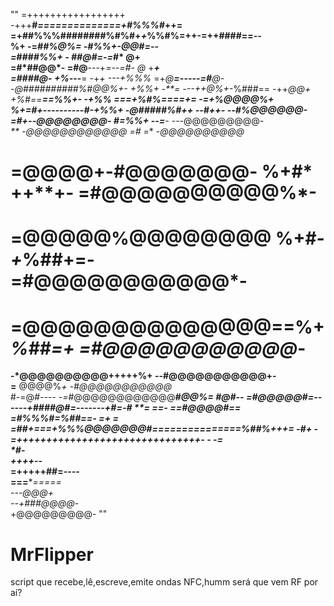                                                                      
""         =+++++++++++++++++                                        
   -+++**#*==============+#%%%#*++=                                   
=+##%%%########%#%#+*+*%%#%=++-=++####==--                         
%+          -=****#*#%@%=     -*#%%+-*@@#=--                       
            =*#*#*#*#%%+ -  ##@#=-=*#*  **@+                       
            =#*#**#@@*- =#@**---+*=--=#*- *@*        +******+      
            =#*#*##@*- +%*---**= -+*+ ---+%%%* =+*@**=-----=#**@*-    
 -*@##########%#@@%+-  +%%+   -**= ---++@%+-*%###==         -++*@@+   
+%#==**********==%%+-   -+%%    ===+%#%====*+=           -=+%@@@@%+   
%+=#+----------*#-+%%+    -@#####%#++ --#++-         --*#%@@@@@@*-    
=#+--*@@@@@@@@*- *#=%%+           --=***-        ---*@@@@@@@@@*-     
** -@@@@@@@@@@@@  **=#*          =***           -*@@@@@@@@@@*         
# =@@@@+-#@@@@@@@- %+#*      ++**+-          =#@@@@@@@@@@%*-          
# =@@@@@%@@@@@@@@  %+#*-+*%##+=-           =#@@@@@@@@@@@*-            
# =@@@@@@@@@@@@@@==%+*%##=+              =#@@@@@@@@@@@*-              
**-*@@@@@@@@@@+++++%+                 --#@@@@@@@@@@@+-                
=**  @@@@%*+                         -#@@@@@@@@@@@*                   
#-=@*#----                       -=*#@@@@@@@@@@@@***************#*@@%=
*#@#--                          =#@@@@@#=------+####@#*=-------*+#=-#*
**=               ==-        ==#@@@@#==             =#%%%#=*%##==- =*+
=                 =##+===+%%%@@@@@@@#===============%##%*+++=     -#+ 
                   - =+++++++++++++++++++++++++++++++-  -       -**=  
                                                               *#-    
                                                      ++++*****--     
                                              =+++++##=----           
                                        ===****=====                  
                                     ---@@@+                          
                                --+###@@@@*-                          
                               +@@@@@@@@@-   ""                         
# MrFlipper
                                                                                  
script que recebe,lê,escreve,emite ondas NFC,humm será que vem RF por aí?
